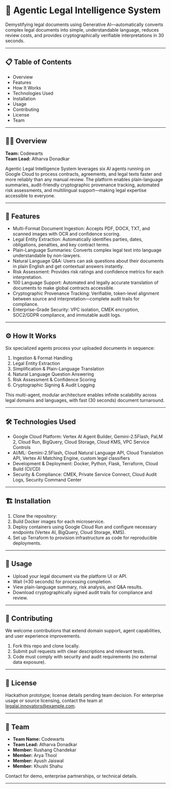 # 🚀 Agentic Legal Intelligence System

Demystifying legal documents using Generative AI—automatically converts complex legal documents into simple, understandable language, reduces review costs, and provides cryptographically verifiable interpretations in 30 seconds.

---

## 📋 Table of Contents

- Overview
- Features
- How It Works
- Technologies Used
- Installation
- Usage
- Contributing
- License
- Team

---

## 🧑‍💻 Overview

**Team:** Codewarts  
**Team Lead:** Atharva Donadkar

Agentic Legal Intelligence System leverages six AI agents running on Google Cloud to process contracts, agreements, and legal texts faster and more reliably than any manual review. The platform enables plain-language summaries, audit-friendly cryptographic provenance tracking, automated risk assessments, and multilingual support—making legal expertise accessible to everyone.

---

## 🎯 Features

- Multi-Format Document Ingestion: Accepts PDF, DOCX, TXT, and scanned images with OCR and confidence scoring.
- Legal Entity Extraction: Automatically identifies parties, dates, obligations, penalties, and key contract terms.
- Plain-Language Summaries: Converts complex legal text into language understandable by non-lawyers.
- Natural Language Q&A: Users can ask questions about their documents in plain English and get contextual answers instantly.
- Risk Assessment: Provides risk ratings and confidence metrics for each interpretation.
- 100 Language Support: Automated and legally accurate translation of documents to make global contracts accessible.
- Cryptographic Provenance Tracking: Verifiable, token-level alignment between source and interpretation—complete audit trails for compliance.
- Enterprise-Grade Security: VPC isolation, CMEK encryption, SOC2/GDPR compliance, and immutable audit logs.

---

## ⚙️ How It Works

Six specialized agents process your uploaded documents in sequence:
1. Ingestion & Format Handling
2. Legal Entity Extraction
3. Simplification & Plain-Language Translation
4. Natural Language Question Answering
5. Risk Assessment & Confidence Scoring
6. Cryptographic Signing & Audit Logging

This multi-agent, modular architecture enables infinite scalability across legal domains and languages, with fast (30 seconds) document turnaround.

---

## 🛠️ Technologies Used

- Google Cloud Platform: Vertex AI Agent Builder, Gemini-2.5Flash, PaLM 2, Cloud Run, BigQuery, Cloud Storage, Cloud KMS, VPC Service Controls
- AI/ML: Gemini-2.5Flash, Cloud Natural Language API, Cloud Translation API, Vertex AI Matching Engine, custom legal classifiers
- Development & Deployment: Docker, Python, Flask, Terraform, Cloud Build (CI/CD)
- Security & Compliance: CMEK, Private Service Connect, Cloud Audit Logs, Security Command Center

---

## 🏗️ Installation

1. Clone the repository:  
2. Build Docker images for each microservice.  
3. Deploy containers using Google Cloud Run and configure necessary endpoints (Vertex AI, BigQuery, Cloud Storage, KMS).  
4. Set up Terraform to provision infrastructure as code for reproducible deployments.  

---

## 🚦 Usage

- Upload your legal document via the platform UI or API.
- Wait (≈30 seconds) for processing completion.
- View plain-language summary, risk analysis, and Q&A results.
- Download cryptographically signed audit trails for compliance and review.

---

## 🤝 Contributing

We welcome contributions that extend domain support, agent capabilities, and user experience improvements.

1. Fork this repo and clone locally.
2. Submit pull requests with clear descriptions and relevant tests.
3. Code must comply with security and audit requirements (no external data exposure).

---

## 📜 License

Hackathon prototype; license details pending team decision. For enterprise usage or source licensing, contact the team at legalai.innovators@example.com.

---

## 👥 Team

- **Team Name:** Codewarts
- **Team Lead:** Atharva Donadkar
- **Member:** Rushang Chandekar
- **Member:** Arya Thool
- **Member:** Ayush Jaiswal
- **Member:** Khushi Shahu

Contact for demo, enterprise partnerships, or technical details.

---

